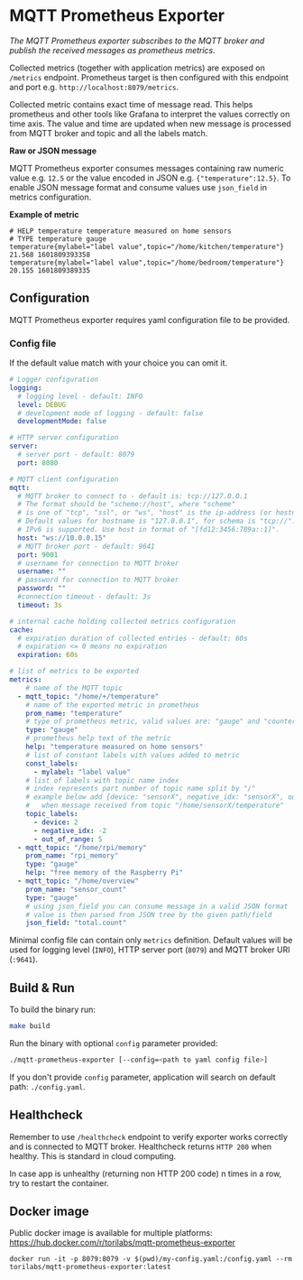 # MQTT Prometheus Exporter

_The MQTT Prometheus exporter subscribes to the MQTT broker and publish the received messages as prometheus metrics._

Collected metrics (together with application metrics) are exposed on `/metrics` endpoint. Prometheus target is then configured with this endpoint and port e.g. `http://localhost:8079/metrics`.

Collected metric contains exact time of message read. This helps prometheus and other tools like Grafana to interpret the values correctly on time axis. The value and time are updated when new message is processed from MQTT broker and topic and all the labels match.

**Raw or JSON message**

MQTT Prometheus exporter consumes messages containing raw numeric value e.g. `12.5` or the value encoded in JSON e.g. `{"temperature":12.5}`. 
To enable JSON message format and consume values use `json_field` in metrics configuration.

**Example of metric**
```
# HELP temperature temperature measured on home sensors
# TYPE temperature gauge
temperature{mylabel="label value",topic="/home/kitchen/temperature"} 21.568 1601809393358
temperature{mylabel="label value",topic="/home/bedroom/temperature"} 20.155 1601809389335
```

## Configuration

MQTT Prometheus exporter requires yaml configuration file to be provided.

### Config file

If the default value match with your choice you can omit it.

```yaml
# Logger configuration
logging:
  # logging level - default: INFO
  level: DEBUG
  # development mode of logging - default: false
  developmentMode: false

# HTTP server configuration
server:
  # server port - default: 8079
  port: 8080

# MQTT client configuration
mqtt:
  # MQTT broker to connect to - default is: tcp://127.0.0.1
  # The format should be "scheme://host", where "scheme"
  # is one of "tcp", "ssl", or "ws", "host" is the ip-address (or hostname).
  # Default values for hostname is "127.0.0.1", for schema is "tcp://".
  # IPv6 is supported. Use host in format of "[fd12:3456:789a::1]".
  host: "ws://10.0.0.15"
  # MQTT broker port - default: 9641
  port: 9001
  # username for connection to MQTT broker
  username: ""
  # password for connection to MQTT broker
  password: ""
  #connection timeout - default: 3s
  timeout: 3s

# internal cache holding collected metrics configuration
cache:
  # expiration duration of collected entries - default: 60s
  # expiration <= 0 means no expiration
  expiration: 60s

# list of metrics to be exported
metrics:
    # name of the MQTT topic
  - mqtt_topic: "/home/+/temperature"
    # name of the exported metric in prometheus
    prom_name: "temperature"
    # type of prometheus metric, valid values are: "gauge" and "counter"
    type: "gauge"
    # prometheus help text of the metric
    help: "temperature measured on home sensors"
    # list of constant labels with values added to metric
    const_labels:
      - mylabel: "label value"
    # list of labels with topic name index
    # index represents part number of topic name split by "/"
    # example below add {device: "sensorX", negative_idx: "sensorX", out_of_range: ""} labels
    #   when message received from topic "/home/sensorX/temperature"
    topic_labels:
      - device: 2
      - negative_idx: -2
      - out_of_range: 5
  - mqtt_topic: "/home/rpi/memory"
    prom_name: "rpi_memory"
    type: "gauge"
    help: "free memory of the Raspberry Pi"
  - mqtt_topic: "/home/overview"
    prom_name: "sensor_count"
    type: "gauge"
    # using json_field you can consume message in a valid JSON format
    # value is then parsed from JSON tree by the given path/field
    json_field: "total.count"
```

Minimal config file can contain only `metrics` definition. Default values will be used for logging level (`INFO`), HTTP server port (`8079`) and MQTT broker URI (`:9641`).


## Build & Run
To build the binary run:
```bash
make build
```

Run the binary with optional `config` parameter provided:
```bash
./mqtt-prometheus-exporter [--config=<path to yaml config file>]
```
If you don't provide `config` parameter, application will search on default path: `./config.yaml`.

## Healthcheck
Remember to use `/healthcheck` endpoint to verify exporter works correctly and is connected to MQTT broker. Healthcheck returns `HTTP 200` when healthy. This is standard in cloud computing.

In case app is unhealthy (returning non HTTP 200 code) n times in a row, try to restart the container.

## Docker image
Public docker image is available for multiple platforms: https://hub.docker.com/r/torilabs/mqtt-prometheus-exporter
```
docker run -it -p 8079:8079 -v $(pwd)/my-config.yaml:/config.yaml --rm torilabs/mqtt-prometheus-exporter:latest
```
